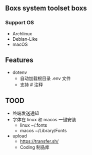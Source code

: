 ## Boxs system toolset boxs

### Support OS
- Archlinux
- Debian-Like
- macOS

## Features
- dotenv
  - 自动加载根目录 .env 文件
  - 支持 # 注释

## TOOD
- 终端发送通知
- 字体在 linux 和 macos 一键安装
  - linux ~/.fonts
  - macos ~/Library/Fonts
- upload
  - https://transfer.sh/
  - Coding 制品库
